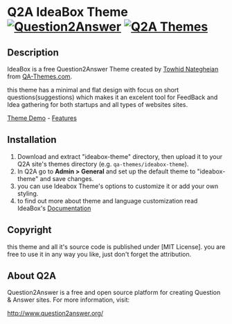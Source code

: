 # Q2A IdeaBox Theme [![Question2Answer](http://qa-themes.com/files/q2a-logo.png)](http://www.question2answer.org/) [![Q2A Themes](http://qa-themes.com/files/qa-logo.jpg)](http://qa-themes.com/)

## Description
IdeaBox is a free Question2Answer Theme created by [Towhid Nategheian](http://TowhidN.com) from [QA-Themes.com](http://QA-Themes.com).

this theme has a minimal and flat design with focus on short questions(suggestions) which makes it an excelent tool for FeedBack and Idea gathering for both startups and all types of websites sites.

[Theme Demo](http://demo.qa-themes.com/ideabox/) - [Features](http://qa-themes.com/shop/ideabox)

## Installation

1. Download and extract "ideabox-theme" directory, then upload it to your Q2A site's themes directory (e.g. `qa-themes/ideabox-theme`).
2. In Q2A go to **Admin > General** and set up the default theme to "ideabox-theme" and save changes.
3. you can use Ideabox Theme's options to customize it or add your own styling. 
4. to find out more about theme and language customization read IdeaBox's [Documentation](http://demo.qa-themes.com/ideabox/documentation)

## Copyright

this theme and all it's source code is published under [MIT License]. you are free to use it in any way you like, just don't forget the attribution.

## About Q2A

Question2Answer is a free and open source platform for creating Question & Answer sites. For more information, visit:

http://www.question2answer.org/
